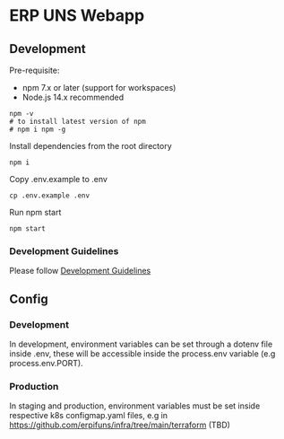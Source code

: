 # ERP UNS Webapp

## Development

Pre-requisite:
- npm 7.x or later (support for workspaces)
- Node.js 14.x recommended

```
npm -v
# to install latest version of npm
# npm i npm -g
```

Install dependencies from the root directory

```
npm i
```

Copy .env.example to .env

```
cp .env.example .env
```
Run npm start
```
npm start
```

### Development Guidelines
Please follow [Development Guidelines](DEVELOP.md)

## Config
### Development
In development, environment variables can be set through a dotenv file inside .env, these will be
accessible inside the process.env variable (e.g process.env.PORT).


### Production
In staging and production, environment variables must be set inside respective k8s configmap.yaml files, e.g in
https://github.com/erpifuns/infra/tree/main/terraform (TBD)

